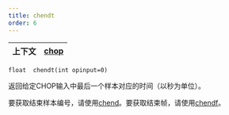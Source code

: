 ```yaml
---
title: chendt
order: 6
---
```

| 上下文 | [chop](../contexts/chop.html) |
| --- | --- |

`float  chendt(int opinput=0)`

返回给定CHOP输入中最后一个样本对应的时间（以秒为单位）。

要获取结束样本编号，请使用[chend](chend.html "返回给定CHOP输入中最后一个样本的样本编号。")。要获取结束帧，请使用[chendf](chendf.html "返回指定输入最后一个样本对应的帧。")。
